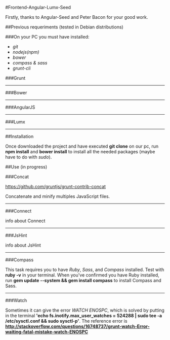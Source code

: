 #Frontend-Angular-Lumx-Seed

Firstly, thanks to Angular-Seed and Peter Bacon for your good work.



##Previous requeriments (tested in Debian distributions)

###On your PC you must have installed: 
	
- *git*
- *nodejs(npm)*
- *bower*
- *compass & sass*
- *grunt-cli*

###Grunt

---

###Bower

---

###AngularJS

---

###Lumx

---



##Installation

Once downloaded the project and have executed **git clone** on our pc, run  **npm install** and **bower install** to install all the needed packages (maybe have to do with *sudo*).

##Use (in progress)

###Concat

https://github.com/gruntjs/grunt-contrib-concat

Concatenate and minify multiples JavaScript files.

---

###Connect

info about Connect

---

###JsHint

info about JsHint

---

###Compass

This task requires you to have *Ruby*, *Sass*, and *Compass* installed. Test with **ruby -v** in your terminal. When you've confirmed you have Ruby installed, run **gem update --system && gem install compass** to install Compass and Sass.

---

###Watch

Sometimes it can give the error *WATCH ENOSPC*, which is solved by putting in the terminal **'echo fs.inotify.max_user_watches = 524288 | sudo tee -a /etc/sysctl.conf && sudo sysctl-p'**. The reference error is **http://stackoverflow.com/questions/16748737/grunt-watch-Error-waiting-fatal-mistake-watch-ENOSPC**

